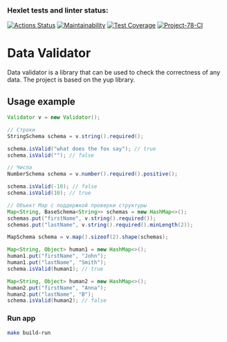 ### Hexlet tests and linter status:

[![Actions Status](https://github.com/Roman3455/java-project-78/actions/workflows/hexlet-check.yml/badge.svg)](https://github.com/Roman3455/java-project-78/actions)
[![Maintainability](https://api.codeclimate.com/v1/badges/a74e5f29eeca13abd168/maintainability)](https://codeclimate.com/github/Roman3455/java-project-78/maintainability)
[![Test Coverage](https://api.codeclimate.com/v1/badges/a74e5f29eeca13abd168/test_coverage)](https://codeclimate.com/github/Roman3455/java-project-78/test_coverage)
[![Project-78-CI](https://github.com/Roman3455/java-project-78/actions/workflows/main.yml/badge.svg)](https://github.com/Roman3455/java-project-78/actions/workflows/main.yml)

# Data Validator

Data validator is a library that can be used to check the correctness of any data.  The project is based on the yup library.

## Usage example

````java
Validator v = new Validator();

// Строки
StringSchema schema = v.string().required();

schema.isValid("what does the fox say"); // true
schema.isValid(""); // false

// Числа
NumberSchema schema = v.number().required().positive();

schema.isValid(-10); // false
schema.isValid(10); // true

// Объект Map с поддержкой проверки структуры
Map<String, BaseSchema<String>> schemas = new HashMap<>();
schemas.put("firstName", v.string().required());
schemas.put("lastName", v.string().required().minLength(2));

MapSchema schema = v.map().sizeof(2).shape(schemas);

Map<String, Object> human1 = new HashMap<>();
human1.put("firstName", "John");
human1.put("lastName", "Smith");
schema.isValid(human1); // true

Map<String, Object> human2 = new HashMap<>();
human2.put("firstName", "Anna");
human2.put("lastName", "B");
schema.isValid(human2); // false
````

### Run app

```sh
make build-run
```
